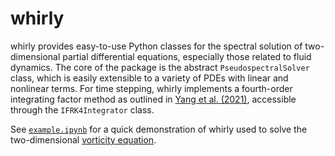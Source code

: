 # whirly

whirly provides easy-to-use Python classes for the spectral solution of two-dimensional partial differential equations, especially those related to fluid dynamics. The core of the package is the abstract `PseudospectralSolver` class, which is easily extensible to a variety of PDEs with linear and nonlinear terms. For time stepping, whirly implements a fourth-order integrating factor method as outlined in [Yang et al. (2021)](https://www.sciencedirect.com/science/article/pii/S002199912030766X), accessible through the `IFRK4Integrator` class.

See [`example.ipynb`](https://github.com/dsconnelly/whirly/blob/main/example.ipynb) for a quick demonstration of whirly used to solve the two-dimensional [vorticity equation](https://en.wikipedia.org/wiki/Vorticity_equation).
